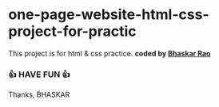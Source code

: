 # one-page-website-html-css-project-for-practic

This project is for html &amp; css practice.
<b>coded by [Bhaskar Rao](https://github.com/BHASKAR)</b>
### 👍 HAVE FUN 👍
Thanks, BHASKAR

